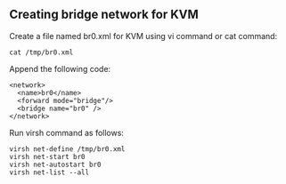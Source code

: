 ## Creating bridge network for KVM

Create a file named br0.xml for KVM using vi command or cat command:
```
cat /tmp/br0.xml
```
Append the following code:
```
<network>
  <name>br0</name>
  <forward mode="bridge"/>
  <bridge name="br0" />
</network>
```

Run virsh command as follows:
```
virsh net-define /tmp/br0.xml
virsh net-start br0
virsh net-autostart br0
virsh net-list --all
```
